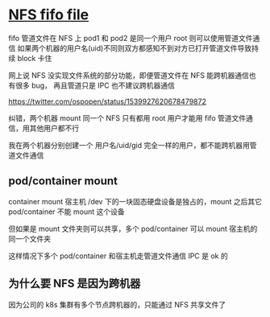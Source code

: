 # [NFS fifo file](/2022/06/nfs_fifo_pipe.md)

fifo 管道文件在 NFS 上
pod1 和 pod2 是同一个用户 root 则可以使用管道文件通信
如果两个机器的用户名(uid)不同则双方都感知不到对方已打开管道文件导致持续 block 卡住

网上说 NFS 没实现文件系统的部分功能，即便管道文件在 NFS 能跨机器通信也有很多 bug，
再且管道只是 IPC 也不建议跨机器通信

https://twitter.com/ospopen/status/1539927620678479872

纠错，两个机器 mount 同一个 NFS 只有都用 root 用户才能用 fifo 管道文件通信，用其他用户都不行

我在两个机器分别创建一个 用户名/uid/gid 完全一样的用户，都不能跨机器用管道文件通信

## pod/container mount

container mount 宿主机 /dev 下的一块固态硬盘设备是独占的，mount 之后其它 pod/container 不能 mount 这个设备

但如果是 mount 文件夹则可以共享，多个 pod/container 可以 mount 宿主机的同一个文件夹

这样情况下多个 pod/container 和宿主机走管道文件通信 IPC 是 ok 的

## 为什么要 NFS 是因为跨机器

因为公司的 k8s 集群有多个节点跨机器的，只能通过 NFS 共享文件了
